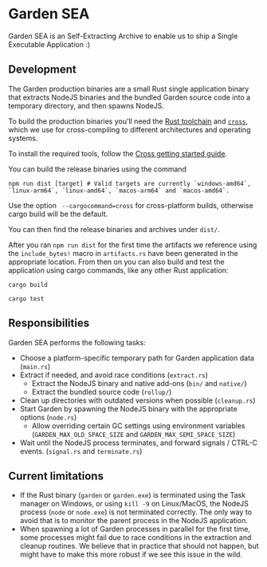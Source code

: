 # Garden SEA

Garden SEA is an Self-Extracting Archive to enable us to ship a Single Executable Application :)

## Development
The Garden production binaries are a small Rust single application binary that extracts NodeJS binaries and the bundled Garden source code into a temporary directory, and then spawns NodeJS.

To build the production binaries you'll need the [Rust toolchain](https://www.rust-lang.org/learn/get-started) and [`cross`](https://github.com/cross-rs/cross#installation), which we use for cross-compiling to different architectures and operating systems.

To install the required tools, follow the [Cross getting started guide](https://github.com/cross-rs/cross/wiki/Getting-Started).

You can build the release binaries using the command

```shell
npm run dist [target] # Valid targets are currently `windows-amd64`, `linux-arm64`, `linux-amd64`, `macos-arm64` and `macos-amd64`.
```

Use the option ` --cargocommand=cross` for cross-platform builds, otherwise cargo build will be the default.

You can then find the release binaries and archives under `dist/`.

After you ran `npm run dist` for the first time the artifacts we reference using the `include_bytes!` macro in `artifacts.rs` have been generated in the appropriate location. From then on you can also build and test the application using cargo commands, like any other Rust application:

```shell
cargo build
```

```shell
cargo test
```

## Responsibilities

Garden SEA performs the following tasks:
- Choose a platform-specific temporary path for Garden application data (`main.rs`)
- Extract if needed, and avoid race conditions (`extract.rs`)
  - Extract the NodeJS binary and native add-ons (`bin/` and `native/`)
  - Extract the bundled source code (`rollup/`)
- Clean up directories with outdated versions when possible (`cleanup.rs`)
- Start Garden by spawning the NodeJS binary with the appropriate options (`node.rs`)
  - Allow overriding certain GC settings using environment variables (`GARDEN_MAX_OLD_SPACE_SIZE` and `GARDEN_MAX_SEMI_SPACE_SIZE`)
- Wait until the NodeJS process terminates, and forward signals / CTRL-C events. (`signal.rs` and `terminate.rs`)

## Current limitations

- If the Rust binary (`garden` or `garden.exe`) is terminated using the Task manager on Windows, or using `kill -9` on Linux/MacOS, the NodeJS process (`node` or `node.exe`) is not terminated correctly. The only way to avoid that is to monitor the parent process in the NodeJS application.
- When spawning a lot of Garden processes in parallel for the first time, some processes might fail due to race conditions in the extraction and cleanup routines. We believe that in practice that should not happen, but might have to make this more robust if we see this issue in the wild.
